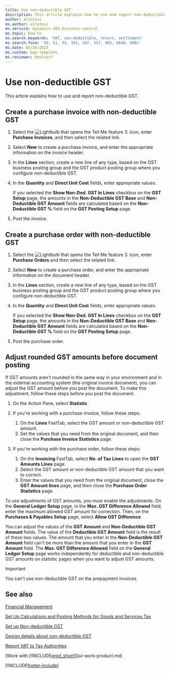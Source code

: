 ```yaml
---
title: Use non-deductible GST
description: This article explains how to use and report non-deductible GST.
author: altotovi
ms.author: altotovi
ms.service: dynamics-365-business-central
ms.topic: how-to
ms.search.keywords: 'VAT, non-deductible, return, settlement'
ms.search.form: '50, 51, 52, 161, 187, 317, 403, 6640, 9401'
ms.date: 04/26/2023
ms.custom: bap-template
ms.reviewer: bholtorf
---
```


# Use non-deductible GST

This article explains how to use and report non-deductible GST.

## Create a purchase invoice with non-deductible GST

1. Select the ![Lightbulb that opens the Tell Me feature 3.](media/ui-search/search_small.png "Tell me what you want to do") icon, enter **Purchase Invoices**, and then select the related link.
2. Select **New** to create a purchase invoice, and enter the appropriate information on the invoice header.
3. In the **Lines** section, create a new line of any type, based on the GST business posting group and the GST product posting group where you configure non-deductible GST.
4. In the **Quantity** and **Direct Unit Cost** fields, enter appropriate values.

    If you selected the **Show Non-Ded. GST In Lines** checkbox on the **GST Setup** page, the amounts in the **Non-Deductible GST Base** and **Non-Deductible GST Amount** fields are calculated based on the **Non-Deductible GST %** field on the **GST Posting Setup** page.

5. Post the invoice.

## Create a purchase order with non-deductible GST

1. Select the ![Lightbulb that opens the Tell Me feature 3.](media/ui-search/search_small.png "Tell me what you want to do") icon, enter **Purchase Orders** and then select the related link.
2. Select **New** to create a purchase order, and enter the appropriate information on the document header.
3. In the **Lines** section, create a new line of any type, based on the GST business posting group and the GST product posting group where you configure non-deductible GST.
4. In the **Quantity** and **Direct Unit Cost** fields, enter appropriate values.

    If you selected the **Show Non-Ded. GST In Lines** checkbox on the **GST Setup** page, the amounts in the **Non-Deductible GST Base** and **Non-Deductible GST Amount** fields are calculated based on the **Non-Deductible GST %** field on the **GST Posting Setup** page.

5. Post the purchase order.

## Adjust rounded GST amounts before document posting

If GST amounts aren't rounded in the same way in your environment and in the external accounting system (the original invoice document), you can adjust the GST amount before you post the document. To make this adjustment, follow these steps before you post the document.

1. On the Action Pane, select **Statistic**.
2. If you're working with a purchase invoice, follow these steps:

    1. On the **Lines** FastTab, select the GST amount or non-deductible GST amount.
    2. Set the values that you need from the original document, and then close the **Purchase Invoice Statistics** page.

3.  If you're working with the purchase order, follow these steps:

    1. On the **Invoicing** FastTab, select **No. of Tax Lines** to open the **GST Amounts Lines** page.
    2. Select the GST amount or non-deductible GST amount that you want to correct.
    3. Enter the values that you need from the original document, close the **GST Amount lines** page, and then close the **Purchase Order Statistics** page.

To use adjustments of GST amounts, you must enable the adjustments. On the **General Ledger Setup** page, in the **Max. GST Difference Allowed** field, enter the maximum allowed GST amount for correction. Then, on the **Purchases & Payables Setup** page, select **Allow GST Difference**.

You can adjust the values of the **GST Amount** and **Non-Deductible GST Amount** fields. The value of the **Deductible GST Amount** field is the result of these two values. The amount that you enter in the **Non-Deductible GST Amount** field can't be more than the amount that you enter in the **GST Amount** field. The **Max. GST Difference Allowed** field on the **General Ledger Setup** page works independently for deductible and non-deductible GST amounts on statistic pages when you want to adjust GST amounts.

> [!IMPORTANT]
> You can't use non-deductible GST on the prepayment invoices.

## See also

[Financial Management](finance.md)

[Set Up Calculations and Posting Methods for Goods and Services Tax](finance-setup-vat.md)  

[Set up Non-deductible GST](finance-setup-nondeductible-vat.md)

[Design details about non-deductible GST](design-details-nondeductible-vat.md)

[Report VAT to Tax Authorities](finance-how-report-vat.md)

[Work with [!INCLUDE[prod_short](includes/prod_short.md)]](ui-work-product.md)

[!INCLUDE[footer-include](includes/footer-banner.md)]
